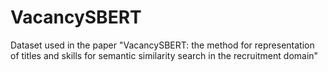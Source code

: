 # VacancySBERT
Dataset used in the paper "VacancySBERT: the method for representation of titles and skills for semantic similarity search in the recruitment domain"
